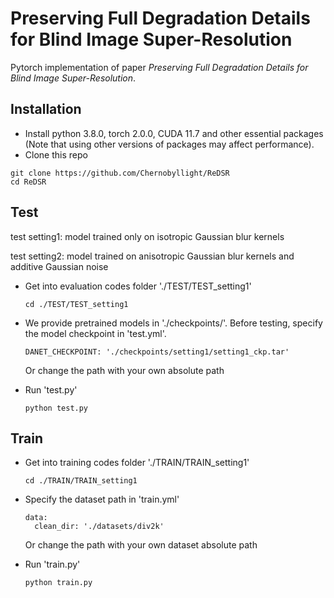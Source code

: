 # Preserving Full Degradation Details for Blind Image Super-Resolution

Pytorch implementation of paper *Preserving Full Degradation Details for Blind Image Super-Resolution*.





## Installation

- Install python 3.8.0, torch 2.0.0, CUDA 11.7 and other essential packages (Note that using other versions of packages may affect performance).
- Clone this repo

```
git clone https://github.com/Chernobyllight/ReDSR
cd ReDSR
```



## Test

test setting1: model trained only on isotropic Gaussian blur kernels

test setting2: model trained on anisotropic Gaussian blur kernels and additive Gaussian noise

- Get into evaluation codes folder './TEST/TEST_setting1'

  ```
  cd ./TEST/TEST_setting1
  ```

- We provide pretrained models in './checkpoints/'. Before testing, specify the model checkpoint in 'test.yml'.

  ```
  DANET_CHECKPOINT: './checkpoints/setting1/setting1_ckp.tar'
  ```

   Or change the path with your own absolute path

- Run 'test.py'

  ```
  python test.py
  ```

## Train

- Get into training codes folder './TRAIN/TRAIN_setting1'

  ```
  cd ./TRAIN/TRAIN_setting1
  ```

- Specify the dataset path in 'train.yml'

  ```
  data:
  	clean_dir: './datasets/div2k'
  ```

  Or change the path with your own dataset absolute path

- Run 'train.py'

  ```
  python train.py
  ```

  